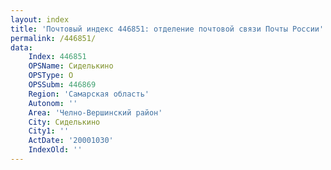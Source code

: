 ```yaml
---
layout: index
title: 'Почтовый индекс 446851: отделение почтовой связи Почты России'
permalink: /446851/
data:
    Index: 446851
    OPSName: Сиделькино
    OPSType: О
    OPSSubm: 446869
    Region: 'Самарская область'
    Autonom: ''
    Area: 'Челно-Вершинский район'
    City: Сиделькино
    City1: ''
    ActDate: '20001030'
    IndexOld: ''
---
```

